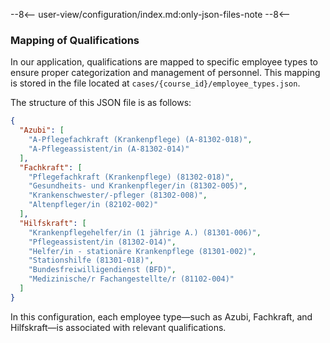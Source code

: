--8<--
user-view/configuration/index.md:only-json-files-note
--8<--

### Mapping of Qualifications

In our application, qualifications are mapped to specific employee types to ensure proper categorization and management of personnel. This mapping is stored in the file located at `cases/{course_id}/employee_types.json`.

The structure of this JSON file is as follows:

```json
{
  "Azubi": [
    "A-Pflegefachkraft (Krankenpflege) (A-81302-018)",
    "A-Pflegeassistent/in (A-81302-014)"
  ],
  "Fachkraft": [
    "Pflegefachkraft (Krankenpflege) (81302-018)",
    "Gesundheits- und Krankenpfleger/in (81302-005)",
    "Krankenschwester/-pfleger (81302-008)",
    "Altenpfleger/in (82102-002)"
  ],
  "Hilfskraft": [
    "Krankenpflegehelfer/in (1 jährige A.) (81301-006)",
    "Pflegeassistent/in (81302-014)",
    "Helfer/in - stationäre Krankenpflege (81301-002)",
    "Stationshilfe (81301-018)",
    "Bundesfreiwilligendienst (BFD)",
    "Medizinische/r Fachangestellte/r (81102-004)"
  ]
}
```

In this configuration, each employee type—such as Azubi, Fachkraft, and Hilfskraft—is associated with relevant qualifications.
